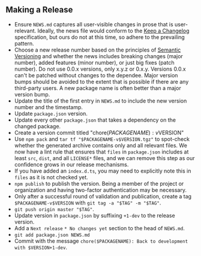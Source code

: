 
## Making a Release

* Ensure `NEWS.md` captures all user-visible changes in prose that is
  user-relevant.
  Ideally, the news file would conform to the [Keep a
  Changelog](https://keepachangelog.com) specification, but ours do not at this
  time, so adhere to the prevailing pattern.
* Choose a new release number based on the principles of [Semantic
  Versioning](https://semver.org) and whether the news includes breaking
  changes (major number), added features (minor number), or just big fixes
  (patch number).
  Do not use 0.0.x versions, only x.y.z or 0.x.y.
  Versions 0.0.x can't be patched without changes to the dependee.
  Major version bumps should be avoided to the extent that is possible if there
  are any third-party users. A new package name is often better than a major
  version bump.
* Update the title of the first entry in `NEWS.md` to include the new version
  number and the timestamp.
* Update `package.json` version.
* Update every other `package.json` that takes a dependency on the changed
  package.
* Create a version commit titled "chore($PACKAGENAME): v$VERSION"
* Use `npm pack` and `tar tf "$PACKAGENAME-v$VERSION.tgz"` to spot-check
  whether the generated archive contains only and all relevant files.
  We now have a lint rule that ensures that `files` in `package.json` includes
  at least `src`, `dist`, and all `LICENSE*` files, and we can remove this step
  as our confidence grows in our release mechanisms.
* If you have added an `index.d.ts`, you may need to explicitly note this in
  `files` as it is not checked yet.
* `npm publish` to publish the version.
  Being a member of the project or organization and having two-factor
  authentication may be necessary.
* Only after a successful round of validation and publication, create
  a tag `$PACKAGENAME-v$VERSION` with `git tag -a "$TAG" -m "$TAG"`.
* `git push origin master "$TAG"`.
* Update version in `package.json` by suffixing `+1-dev` to the release
  version.
* Add a `Next release` `* No changes yet` section to the head of `NEWS.md`.
* `git add package.json NEWS.md`
* Commit with the message `chore($PACKAGENAME): Back to development with
  $VERSION+1-dev`.
